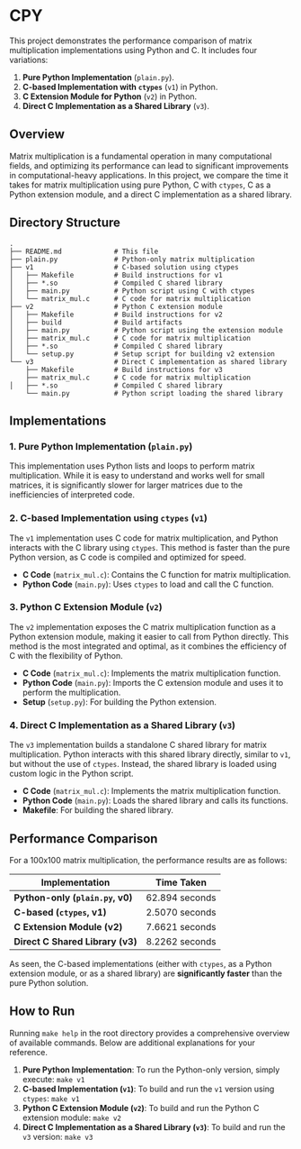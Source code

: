 # CPY

This project demonstrates the performance comparison of matrix multiplication implementations using Python and C. It includes four variations:

1. **Pure Python Implementation** (`plain.py`).
2. **C-based Implementation with `ctypes`** (`v1`) in Python.
3. **C Extension Module for Python** (`v2`) in Python.
4. **Direct C Implementation as a Shared Library** (`v3`).

## Overview

Matrix multiplication is a fundamental operation in many computational fields, and optimizing its performance can lead to significant improvements in computational-heavy applications. In this project, we compare the time it takes for matrix multiplication using pure Python, C with `ctypes`, C as a Python extension module, and a direct C implementation as a shared library.

## Directory Structure

```
.
├── README.md             # This file
├── plain.py              # Python-only matrix multiplication
├── v1                    # C-based solution using ctypes
│   ├── Makefile          # Build instructions for v1
│   ├── *.so              # Compiled C shared library 
│   ├── main.py           # Python script using C with ctypes
│   └── matrix_mul.c      # C code for matrix multiplication
├── v2                    # Python C extension module
│   ├── Makefile          # Build instructions for v2
│   ├── build             # Build artifacts
│   ├── main.py           # Python script using the extension module
│   ├── matrix_mul.c      # C code for matrix multiplication
│   ├── *.so              # Compiled C shared library 
│   └── setup.py          # Setup script for building v2 extension
└── v3                    # Direct C implementation as shared library
    ├── Makefile          # Build instructions for v3
    ├── matrix_mul.c      # C code for matrix multiplication
│   ├── *.so              # Compiled C shared library 
    └── main.py           # Python script loading the shared library
```

## Implementations

### 1. **Pure Python Implementation** (`plain.py`)

This implementation uses Python lists and loops to perform matrix multiplication. While it is easy to understand and works well for small matrices, it is significantly slower for larger matrices due to the inefficiencies of interpreted code.

### 2. **C-based Implementation using `ctypes`** (`v1`)

The `v1` implementation uses C code for matrix multiplication, and Python interacts with the C library using `ctypes`. This method is faster than the pure Python version, as C code is compiled and optimized for speed.

- **C Code** (`matrix_mul.c`): Contains the C function for matrix multiplication.
- **Python Code** (`main.py`): Uses `ctypes` to load and call the C function.

### 3. **Python C Extension Module** (`v2`)

The `v2` implementation exposes the C matrix multiplication function as a Python extension module, making it easier to call from Python directly. This method is the most integrated and optimal, as it combines the efficiency of C with the flexibility of Python.

- **C Code** (`matrix_mul.c`): Implements the matrix multiplication function.
- **Python Code** (`main.py`): Imports the C extension module and uses it to perform the multiplication.
- **Setup** (`setup.py`): For building the Python extension.

### 4. **Direct C Implementation as a Shared Library** (`v3`)

The `v3` implementation builds a standalone C shared library for matrix multiplication. Python interacts with this shared library directly, similar to `v1`, but without the use of `ctypes`. Instead, the shared library is loaded using custom logic in the Python script.

- **C Code** (`matrix_mul.c`): Implements the matrix multiplication function.
- **Python Code** (`main.py`): Loads the shared library and calls its functions.
- **Makefile**: For building the shared library.

## Performance Comparison

For a 100x100 matrix multiplication, the performance results are as follows:

| Implementation                       | Time Taken       |
|--------------------------------------|------------------|
| **Python-only (`plain.py`, v0)**     | 62.894 seconds   |
| **C-based (`ctypes`, v1)**           | 2.5070 seconds   |
| **C Extension Module (v2)**          | 7.6621 seconds   |
| **Direct C Shared Library (v3)**     | 8.2262 seconds   |

As seen, the C-based implementations (either with `ctypes`, as a Python extension module, or as a shared library) are **significantly faster** than the pure Python solution.

## How to Run

Running `make help` in the root directory provides a comprehensive overview of available commands. Below are additional explanations for your reference.

1. **Pure Python Implementation**: To run the Python-only version, simply execute: `make v1`
2. **C-based Implementation (`v1`)**: To build and run the `v1` version using `ctypes`: `make v1`
3. **Python C Extension Module (`v2`)**: To build and run the Python C extension module: `make v2`
4. **Direct C Implementation as a Shared Library (`v3`)**: To build and run the `v3` version: `make v3`
